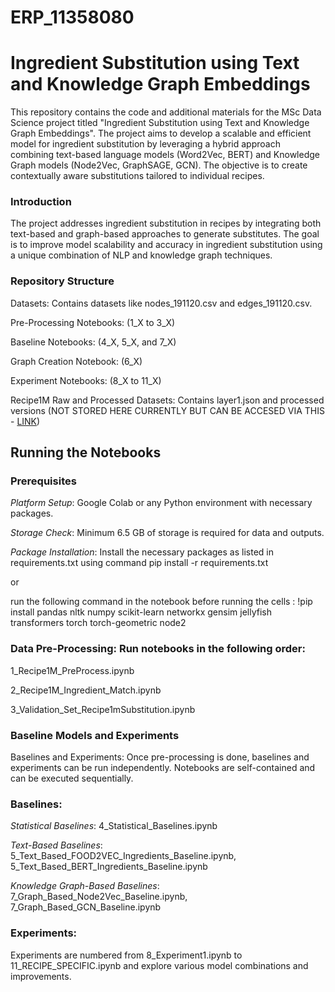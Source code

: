 # ERP_11358080
# Ingredient Substitution using Text and Knowledge Graph Embeddings
This repository contains the code and additional materials for the MSc Data Science project titled "Ingredient Substitution using Text and Knowledge Graph Embeddings". The project aims to develop a scalable and efficient model for ingredient substitution by leveraging a hybrid approach combining text-based language models (Word2Vec, BERT) and Knowledge Graph models (Node2Vec, GraphSAGE, GCN). The objective is to create contextually aware substitutions tailored to individual recipes.
### Introduction
The project addresses ingredient substitution in recipes by integrating both text-based and graph-based approaches to generate substitutes. The goal is to improve model scalability and accuracy in ingredient substitution using a unique combination of NLP and knowledge graph techniques.
### Repository Structure
Datasets: Contains datasets like nodes_191120.csv and edges_191120.csv.

Pre-Processing Notebooks: (1_X to 3_X)

Baseline Notebooks: (4_X, 5_X, and 7_X)

Graph Creation Notebook: (6_X)

Experiment Notebooks: (8_X to 11_X)

Recipe1M Raw and Processed Datasets: Contains layer1.json and processed versions (NOT STORED HERE CURRENTLY BUT CAN BE ACCESED VIA THIS - [LINK](https://drive.google.com/drive/folders/1SmoTRuAnTTXNf5dSNBXfRMk0dRc7mOnn))

## Running the Notebooks
### Prerequisites
_Platform Setup_: Google Colab or any Python environment with necessary packages.

_Storage Check_: Minimum 6.5 GB of storage is required for data and outputs.

_Package Installation_: 
Install the necessary packages as listed in requirements.txt using command pip install -r requirements.txt

or 

run the following command in the notebook before running the cells : !pip install pandas nltk numpy scikit-learn networkx gensim jellyfish transformers torch torch-geometric node2

### Data Pre-Processing: Run notebooks in the following order:
1_Recipe1M_PreProcess.ipynb

2_Recipe1M_Ingredient_Match.ipynb

3_Validation_Set_Recipe1mSubstitution.ipynb

### Baseline Models and Experiments
Baselines and Experiments: Once pre-processing is done, baselines and experiments can be run independently. Notebooks are self-contained and can be executed sequentially.
### Baselines:
_Statistical Baselines_: 4_Statistical_Baselines.ipynb

_Text-Based Baselines_: 5_Text_Based_FOOD2VEC_Ingredients_Baseline.ipynb, 5_Text_Based_BERT_Ingredients_Baseline.ipynb

_Knowledge Graph-Based Baselines_: 7_Graph_Based_Node2Vec_Baseline.ipynb, 7_Graph_Based_GCN_Baseline.ipynb

### Experiments:
Experiments are numbered from 8_Experiment1.ipynb to 11_RECIPE_SPECIFIC.ipynb and explore various model combinations and improvements.
